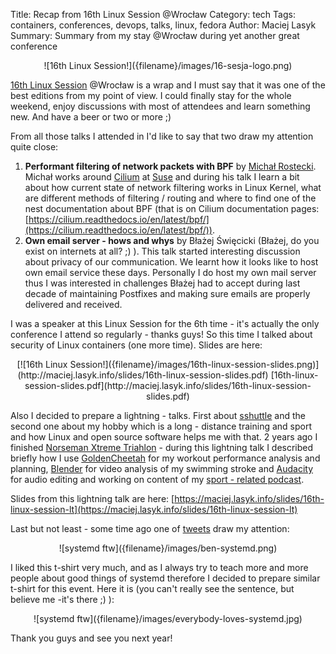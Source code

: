 Title: Recap from 16th Linux Session @Wrocław
Category: tech
Tags: containers, conferences, devops, talks, linux, fedora
Author: Maciej Lasyk
Summary: Summary from my stay @Wrocław during yet another great conference

<center>![16th Linux Session!]({filename}/images/16-sesja-logo.png)</center>

[16th Linux Session](https://sesja.linuksowa.pl) @Wrocław is a wrap and I must say that it was one of the best editions
from my point of view. I could finally stay for the whole weekend, enjoy discussions with most of attendees and learn
something new. And have a beer or two or more ;)

From all those talks I attended in I'd like to say that two draw my attention quite close:

1. **Performant filtering of network packets with BPF** by [Michał Rostecki](https://twitter.com/mrostecki?lang=en).
   Michał works around [Cilium](https://cilium.io/) at [Suse](https://www.suse.com/) and during his talk I learn a bit
   about how current state of network filtering works in Linux Kernel, what are different methods of filtering / routing
   and where to find one of the nest documentation about BPF (that is on Cilium documentation pages: [https://cilium.readthedocs.io/en/latest/bpf/](https://cilium.readthedocs.io/en/latest/bpf/)).
1. **Own email server - hows and whys** by Błażej Święcicki (Błażej, do you exist on internets at all? ;) ). This talk
   started interesting discussion about privacy of our communication. We learnt how it looks like to host own email 
   service these days. Personally I do host my own mail server thus I was interested in challenges Błażej had to accept 
   during last decade of maintaining Postfixes and making sure emails are properly delivered and received.
   
I was a speaker at this Linux Session for the 6th time - it's actually the only conference I attend so regularly -
thanks guys! So this time I talked about security of Linux containers (one more time). Slides are here:

<center>[![16th Linux Session!]({filename}/images/16th-linux-session-slides.png)](http://maciej.lasyk.info/slides/16th-linux-session-slides.pdf)
[16th-linux-session-slides.pdf](http://maciej.lasyk.info/slides/16th-linux-session-slides.pdf)
</center>

Also I decided to prepare a lightning - talks. First about [sshuttle](https://github.com/sshuttle/sshuttle) and the
second one about my hobby which is a long - distance training and sport and how Linux
and open source software helps me with that. 2 years ago I finished [Norseman Xtreme Triahlon](https://nxtri.com/) - 
during this lightning talk I described briefly how I use [GoldenCheetah](https://www.goldencheetah.org) for my workout 
performance analysis and planning, [Blender](https://www.blender.org/) for video analysis of my swimming stroke and 
[Audacity](https://www.audacityteam.org/) for audio editing and working on content of my 
[sport - related podcast](https://dlugodystansowy.pl).

Slides from this lightning talk are here: [https://maciej.lasyk.info/slides/16th-linux-session-lt](https://maciej.lasyk.info/slides/16th-linux-session-lt) 

Last but not least - some time ago one of [tweets](https://twitter.com/benbreardjr/status/1113122811042848768) draw my attention:

<center>![systemd ftw]({filename}/images/ben-systemd.png)</center>

I liked this t-shirt very much, and as I always try to teach more and more people about good things of systemd therefore
I decided to prepare similar t-shirt for this event. Here it is (you can't really see the sentence, but believe me -it's
there ;) ):

<center>![systemd ftw]({filename}/images/everybody-loves-systemd.jpg)</center>

Thank you guys and see you next year!